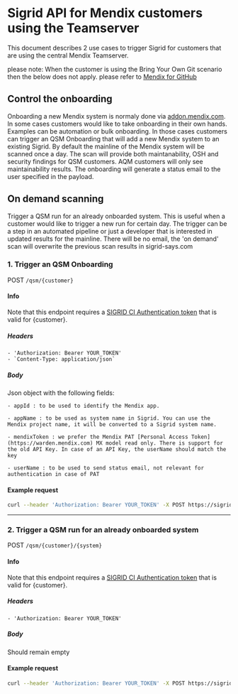 # Sigrid API for Mendix customers using the Teamserver

This document describes 2 use cases to trigger Sigrid for customers that are using the central Mendix Teamserver.

please note: When the customer is using the Bring Your Own Git scenario then the below does not apply. please refer to [Mendix for GitHub](mendix-github-actions.md)

## Control the onboarding
Onboarding a new Mendix system is normaly done via [addon.mendix.com](https://addon.mendix.com). In some cases customers would like to take onboarding in their own hands. Examples can be automation or bulk onboarding. In those cases customers can trigger an QSM Onboarding that will add a new Mendix system to an existing Sigrid. By default the mainline of the Mendix system will be scanned once a day. The scan will provide both maintanability, OSH and security findings for QSM customers. AQM customers will only see maintainability results. The onboarding will generate a status email to the user specified in the payload.

## On demand scanning
Trigger a QSM run for an already onboarded system. This is useful when a customer would like to trigger a new run for certain day. The trigger can be a step in an automated pipeline or just a developer that is interested in updated results for the mainline. There will be no email, the 'on demand' scan will overwrite the previous scan results in sigrid-says.com


### 1. Trigger an QSM Onboarding

POST `/qsm/{customer}`

#### Info
Note that this endpoint requires a [SIGRID CI Authentication token](../authentication-tokens.md) that is valid for {customer}. 
##### Headers
    - 'Authorization: Bearer YOUR_TOKEN'
    - `Content-Type: application/json`
##### Body
Json object with the following fields:

    - appId : to be used to identify the Mendix app. 

    - appName : to be used as system name in Sigrid. You can use the Mendix project name, it will be converted to a Sigrid system name.

    - mendixToken : we prefer the Mendix PAT [Personal Access Token](https://warden.mendix.com) MX model read only. There is support for the old API Key. In case of an API Key, the userName should match the key

    - userName : to be used to send status email, not relevant for authentication in case of PAT
    

#### Example request
```bash
curl --header 'Authorization: Bearer YOUR_TOKEN' -X POST https://sigrid-says.com/rest/inboundresults/qsm/CUSTOMER -H 'Content-Type: application/json' -d '{ "appId" : "01234567-89ab-cdef-0123-456789abcdef", "appName" : "mendixsystemname", "userName" : "user@sig.eu", "mendixToken" : "123456-abcdef" }'
```
---

### 2. Trigger a QSM run for an already onboarded system

POST `/qsm/{customer}/{system}`

#### Info
Note that this endpoint requires a [SIGRID CI Authentication token](../authentication-tokens.md) that is valid for {customer}.
##### Headers
    - 'Authorization: Bearer YOUR_TOKEN'
##### Body
Should remain empty
    

#### Example request
```bash
curl --header 'Authorization: Bearer YOUR_TOKEN' -X POST https://sigrid-says.com/rest/inboundresults/qsm/CUSTOMER/SYSTEM
```
